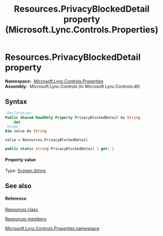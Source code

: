﻿---
title: Resources.PrivacyBlockedDetail property  (Microsoft.Lync.Controls.Properties)
TOCTitle: 'PrivacyBlockedDetail property '
ms:assetid: P:Microsoft.Lync.Controls.Properties.Resources.PrivacyBlockedDetail_DI_3_UC_OCS14MrefLyncWPF
ms:mtpsurl: https://msdn.microsoft.com/en-us/library/microsoft.lync.controls.properties.resources.privacyblockeddetail_di_3_uc_ocs14mreflyncwpf(v=office.15)
ms:contentKeyID: 48601101
ms.date: 07/28/2014
mtps_version: v=office.15
f1_keywords:
- Microsoft.Lync.Controls.Properties.Resources.PrivacyBlockedDetail
dev_langs:
- CSharp
- JScript
- VB
- other
---

# Resources.PrivacyBlockedDetail property

**Namespace:**  [Microsoft.Lync.Controls.Properties](microsoft-lync-controls-properties-namespace_1.md)  
**Assembly:**  Microsoft.Lync.Controls (in Microsoft.Lync.Controls.dll)

## Syntax

``` vb
'Declaration
Public Shared ReadOnly Property PrivacyBlockedDetail As String
    Get
'Usage
Dim value As String

value = Resources.PrivacyBlockedDetail
```

``` csharp
public static string PrivacyBlockedDetail { get; }
```

#### Property value

Type: [System.String](http://msdn2.microsoft.com/en-us/library/s1wwdcbf)  

## See also

#### Reference

[Resources class](resources-class-microsoft-lync-controls-properties_1.md)

[Resources members](resources-members-microsoft-lync-controls-properties_1.md)

[Microsoft.Lync.Controls.Properties namespace](microsoft-lync-controls-properties-namespace_1.md)

